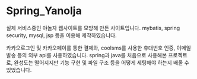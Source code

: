 # Spring_Yanolja
실제 서비스중인 야놀자 웹사이트를 모방해 만든 사이트입니다.
mybatis, spring security, mysql, jsp 등을 이용해 제작하였습니다.

카카오로그인 및 카카오페이를 통한 결제와, coolsms를 사용한 휴대번호 인증, 이메일 발송 등의 외부 api를 사용하였습니다.
spring과 java를 처음으로 사용해본  프로젝트로, 완성도는 떨어지지만 기능 구현 및 파일 구조 등을 어떻게 세팅해야 하는지 배울 수 있었습니다.
